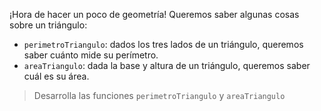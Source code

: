 ¡Hora de hacer un poco de geometría! Queremos saber algunas cosas sobre un triángulo:

* `perimetroTriangulo`: dados los tres lados de un triángulo, queremos saber cuánto mide su perímetro.
* `areaTriangulo`: dada la base y altura de un triángulo, queremos saber cuál es su área.

> Desarrolla las funciones `perimetroTriangulo` y `areaTriangulo`